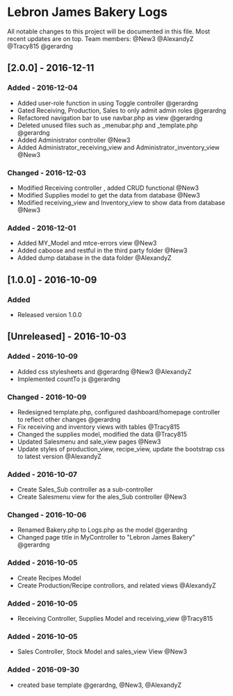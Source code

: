 # Lebron James Bakery Logs
All notable changes to this project will be documented in this file. Most recent updates are on top.
Team members:
@New3
@AlexandyZ
@Tracy815
@gerardng

## [2.0.0] - 2016-12-11
### Added - 2016-12-04
- Added user-role function in using Toggle controller @gerardng
- Gated Receiving, Production, Sales to only admit admin roles @gerardng
- Refactored navigation bar to use navbar.php as view @gerardng
- Deleted unused files such as _menubar.php and _template.php @gerardng
- Added Administrator controller @New3
- Added Administrator_receiving_view and Administrator_inventory_view @New3

### Changed - 2016-12-03
- Modified Receiving controller , added CRUD functional @New3
- Modified Supplies model to get the data from database @New3
- Modified receiving_view and Inventory_view to show data from database @New3

### Added - 2016-12-01
- Added MY_Model and mtce-errors view @New3
- Added caboose and restful in the third party folder @New3
- Added dump database in the data folder @AlexandyZ

## [1.0.0] - 2016-10-09
### Added
- Released version 1.0.0

## [Unreleased] - 2016-10-03
### Added - 2016-10-09
- Added css stylesheets and @gerardng @New3 @AlexandyZ
- Implemented countTo js @gerardng

### Changed - 2016-10-09
- Redesigned template.php, configured dashboard/homepage controller to reflect other changes @gerardng
- Fix receiving and inventory views with tables @Tracy815
- Changed the supplies model, modified the data @Tracy815
- Updated Salesmenu and sale_view pages @New3
- Update styles of production_view, recipe_view, update the bootstrap css to latest version @AlexandyZ

### Added - 2016-10-07
 - Create Sales_Sub controller as a sub-controller
 - Create Salesmenu view for the ales_Sub controller @New3
 
### Changed - 2016-10-06
 - Renamed Bakery.php to Logs.php as the model @gerardng
 - Changed page title in MyController to "Lebron James Bakery" @gerardng

### Added - 2016-10-05
 - Create Recipes Model
 - Create Production/Recipe controllors, and related views @AlexandyZ

 ### Added - 2016-10-05
  - Receiving Controller, Supplies Model and receiving_view @Tracy815

### Added - 2016-10-05
 - Sales Controller, Stock Model and sales_view View @New3
 
### Added - 2016-09-30 
- created base template @gerardng, @New3, @AlexandyZ